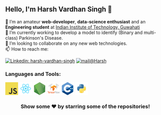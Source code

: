 ## Hello, I'm Harsh Vardhan Singh 👋

🔭 I’m an amateur **web-developer**, **data-science enthusiast** and an **Engineering student** at [Indian Institute of Technology, Guwahati](https://www.iitg.ac.in/)<br/>
🌱 I’m currently working to develop a model to identify (Binary and multi-class) Parkinson's Disease.<br/>
👯 I’m looking to collaborate on any new web technologies.<br/>
📫 How to reach me:

[![Linkedin: harsh-vardhan-singh](https://img.shields.io/badge/-Harsh-blue?style=flat-square&logo=Linkedin&logoColor=white&link=https://www.linkedin.com/in/hvs261/)](https://www.linkedin.com/in/hvs261/)
[![mail@Harsh](https://img.shields.io/badge/mail%40-Harsh-blue)](mailto:harshvardhansingh@iitg.ac.in)

### Languages and Tools:  


<code><img height="40" src="https://raw.githubusercontent.com/github/explore/80688e429a7d4ef2fca1e82350fe8e3517d3494d/topics/javascript/javascript.png"></code>
<code><img height="40" src="https://raw.githubusercontent.com/github/explore/80688e429a7d4ef2fca1e82350fe8e3517d3494d/topics/react/react.png"></code>
<code><img height="40" src="https://raw.githubusercontent.com/github/explore/80688e429a7d4ef2fca1e82350fe8e3517d3494d/topics/nodejs/nodejs.png"></code> 
<code><img height="40" src="https://raw.githubusercontent.com/github/explore/80688e429a7d4ef2fca1e82350fe8e3517d3494d/topics/tensorflow/tensorflow.png"></code> 
<code><img height="40" src="https://raw.githubusercontent.com/github/explore/80688e429a7d4ef2fca1e82350fe8e3517d3494d/topics/cpp/cpp.png"></code> 
<code><img height="40" src="https://raw.githubusercontent.com/github/explore/80688e429a7d4ef2fca1e82350fe8e3517d3494d/topics/python/python.png"></code>

<div align="center">
  
### Show some ❤️ by starring some of the repositories!
  
</div>


<!--
**HarshVardhanSingh261/HarshVardhanSingh261** is a ✨ _special_ ✨ repository because its `README.md` (this file) appears on your GitHub profile.

Here are some ideas to get you started:

- 🔭 I’m currently working on ...
- 🌱 I’m currently learning ...
- 👯 I’m looking to collaborate on ...
- 🤔 I’m looking for help with ...
- 💬 Ask me about ...
- 📫 How to reach me: ...
- 😄 Pronouns: ...
- ⚡ Fun fact: ...
-->
